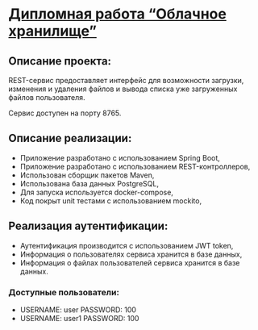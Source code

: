 # [Дипломная работа “Облачное хранилище”](https://github.com/netology-code/jd-homeworks/blob/master/diploma/cloudservice.md)

## Описание проекта:

REST-сервис предоставляет интерфейс для возможности загрузки, изменения и удаления файлов и вывода списка уже загруженных файлов пользователя.

Сервис доступен на порту 8765.

## Описание реализации:

- Приложение разработано с использованием Spring Boot,
- Приложение разработано с использованием REST-контроллеров,
- Использован сборщик пакетов Maven,
- Использована база данных PostgreSQL,
- Для запуска используется docker-compose,
- Код покрыт unit тестами с использованием mockito,


## Реализация аутентификации:

- Аутентификация производится с использованием JWT token,
- Информация о пользователях сервиса хранится в базе данных,
- Информация о файлах пользователей сервиса хранится в базе данных.

### Доступные пользователи:
- USERNAME: user PASSWORD: 100
- USERNAME: user1 PASSWORD: 100